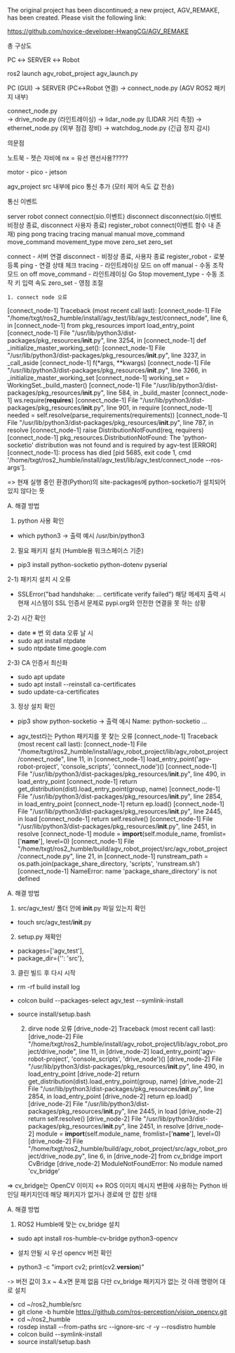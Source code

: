 The original project has been discontinued; a new project, AGV_REMAKE, has been created. Please visit the following link:

https://github.com/novice-developer-HwangCG/AGV_REMAKE




총 구상도

PC ↔ SERVER ↔ Robot

ros2 launch agv_robot_project agv_launch.py


PC (GUI)  →  SERVER (PC↔Robot 연결)  →  connect_node.py (AGV ROS2 패키지 내부)

connect_node.py  
→  drive_node.py (라인트레이싱)
→  lidar_node.py (LIDAR 거리 측정)
→  ethernet_node.py (외부 점검 장비)
→  watchdog_node.py (긴급 정지 감시)


의문점

노트북 - 젯슨 자비에 nx = 유선 랜선사용?????

motor - pico - jetson

agv_project src 내부에 pico 통신 추가 (모터 제어 속도 값 전송)


통신 이벤트

server              robot
connect             connect(sio.이벤트)
disconnect          disconnect(sio.이벤트 비정상 종료, disconnect 사용자 종료)
register_robot      connect(이벤트 함수 내 존재)
ping                pong
tracing             tracing
manual              manual
move_command        move_command
movement_type       move
zero_set            zero_set

connect - 서버 연결
disconnect - 비정상 종료, 사용자 종료
register_robot - 로봇 등록
ping - 연결 상태 체크
tracing - 라인트레이싱 모드 on off
manual - 수동 조작 모드 on off
move_command - 라인트레이싱 Go Stop
movement_type - 수동 조작 키 입력 속도
zero_set - 영점 조절

    1. connect node 오류
[connect_node-1] Traceback (most recent call last):
[connect_node-1]   File "/home/txgt/ros2_humble/install/agv_test/lib/agv_test/connect_node", line 6, in <module>
[connect_node-1]     from pkg_resources import load_entry_point
[connect_node-1]   File "/usr/lib/python3/dist-packages/pkg_resources/__init__.py", line 3254, in <module>
[connect_node-1]     def _initialize_master_working_set():
[connect_node-1]   File "/usr/lib/python3/dist-packages/pkg_resources/__init__.py", line 3237, in _call_aside
[connect_node-1]     f(*args, **kwargs)
[connect_node-1]   File "/usr/lib/python3/dist-packages/pkg_resources/__init__.py", line 3266, in _initialize_master_working_set
[connect_node-1]     working_set = WorkingSet._build_master()
[connect_node-1]   File "/usr/lib/python3/dist-packages/pkg_resources/__init__.py", line 584, in _build_master
[connect_node-1]     ws.require(__requires__)
[connect_node-1]   File "/usr/lib/python3/dist-packages/pkg_resources/__init__.py", line 901, in require
[connect_node-1]     needed = self.resolve(parse_requirements(requirements))
[connect_node-1]   File "/usr/lib/python3/dist-packages/pkg_resources/__init__.py", line 787, in resolve
[connect_node-1]     raise DistributionNotFound(req, requirers)
[connect_node-1] pkg_resources.DistributionNotFound: The 'python-socketio' distribution was not found and is required by agv-test
[ERROR] [connect_node-1]: process has died [pid 5685, exit code 1, cmd '/home/txgt/ros2_humble/install/agv_test/lib/agv_test/connect_node --ros-args'].

=> 현재 실행 중인 환경(Python)의 site-packages에 python-socketio가 설치되어 있지 않다는 뜻

A. 해결 방법
1) python 사용 확인
- which python3 -> 출력 예시 /usr/bin/python3

2) 필요 패키지 설치 (Humble용 워크스페이스 기준)
- pip3 install python-socketio python-dotenv pyserial

2-1) 패키지 설치 시 오류
- SSLError("bad handshake: ... certificate verify failed") 해당 메세지 출력 시 현재 시스템이 SSL 인증서 문제로 pypi.org와 안전한 연결을 못 하는 상황

2-2) 시간 확인
- date
※ 번 외 data 오류 날 시
- sudo apt install ntpdate
- sudo ntpdate time.google.com

2-3) CA 인증서 최신화
- sudo apt update
- sudo apt install --reinstall ca-certificates
- sudo update-ca-certificates

3) 정상 설치 확인
- pip3 show python-socketio -> 출력 예시 Name: python-socketio ...


+ agv_test라는 Python 패키지를 못 찾는 오류
[connect_node-1] Traceback (most recent call last):
[connect_node-1]   File "/home/txgt/ros2_humble/install/agv_robot_project/lib/agv_robot_project/connect_node", line 11, in <module>
[connect_node-1]     load_entry_point('agv-robot-project', 'console_scripts', 'connect_node')()
[connect_node-1]   File "/usr/lib/python3/dist-packages/pkg_resources/__init__.py", line 490, in load_entry_point
[connect_node-1]     return get_distribution(dist).load_entry_point(group, name)
[connect_node-1]   File "/usr/lib/python3/dist-packages/pkg_resources/__init__.py", line 2854, in load_entry_point
[connect_node-1]     return ep.load()
[connect_node-1]   File "/usr/lib/python3/dist-packages/pkg_resources/__init__.py", line 2445, in load
[connect_node-1]     return self.resolve()
[connect_node-1]   File "/usr/lib/python3/dist-packages/pkg_resources/__init__.py", line 2451, in resolve
[connect_node-1]     module = __import__(self.module_name, fromlist=['__name__'], level=0)
[connect_node-1]   File "/home/txgt/ros2_humble/build/agv_robot_project/src/agv_robot_project/connect_node.py", line 21, in <module>
[connect_node-1]     runstream_path = os.path.join(package_share_directory, 'scripts', 'runstream.sh')
[connect_node-1] NameError: name 'package_share_directory' is not defined

A. 해결 방법
1) src/agv_test/ 폴더 안에 __init__.py 파일 있는지 확인
- touch src/agv_test/__init__.py

2) setup.py 재확인
- packages=['agv_test'],
- package_dir={'': 'src'},

3) 클린 빌드 후 다시 시작
- rm -rf build install log
- colcon build --packages-select agv_test --symlink-install
- source install/setup.bash


    2. dirve node 오류
[drive_node-2] Traceback (most recent call last):
[drive_node-2]   File "/home/txgt/ros2_humble/install/agv_robot_project/lib/agv_robot_project/drive_node", line 11, in <module>
[drive_node-2]     load_entry_point('agv-robot-project', 'console_scripts', 'drive_node')()
[drive_node-2]   File "/usr/lib/python3/dist-packages/pkg_resources/__init__.py", line 490, in load_entry_point
[drive_node-2]     return get_distribution(dist).load_entry_point(group, name)
[drive_node-2]   File "/usr/lib/python3/dist-packages/pkg_resources/__init__.py", line 2854, in load_entry_point
[drive_node-2]     return ep.load()
[drive_node-2]   File "/usr/lib/python3/dist-packages/pkg_resources/__init__.py", line 2445, in load
[drive_node-2]     return self.resolve()
[drive_node-2]   File "/usr/lib/python3/dist-packages/pkg_resources/__init__.py", line 2451, in resolve
[drive_node-2]     module = __import__(self.module_name, fromlist=['__name__'], level=0)
[drive_node-2]   File "/home/txgt/ros2_humble/build/agv_robot_project/src/agv_robot_project/drive_node.py", line 6, in <module>
[drive_node-2]     from cv_bridge import CvBridge
[drive_node-2] ModuleNotFoundError: No module named 'cv_bridge'

=> cv_bridge는 OpenCV 이미지 ↔ ROS 이미지 메시지 변환에 사용하는 Python 바인딩 패키지인데 해당 패키지가 없거나 경로에 안 잡힌 상태

A. 해결 방법
1) ROS2 Humble에 맞는 cv_bridge 설치
- sudo apt install ros-humble-cv-bridge python3-opencv

* 설치 안될 시 우선 opencv 버전 확인 
- python3 -c "import cv2; print(cv2.__version__)"

-> 버전 값이 3.x ~ 4.x면 문제 없음 다만 cv_bridge 패키지가 없는 것 아래 명령어 대로 설치

- cd ~/ros2_humble/src
- git clone -b humble https://github.com/ros-perception/vision_opencv.git
- cd ~/ros2_humble
- rosdep install --from-paths src --ignore-src -r -y --rosdistro humble
- colcon build --symlink-install
- source install/setup.bash




